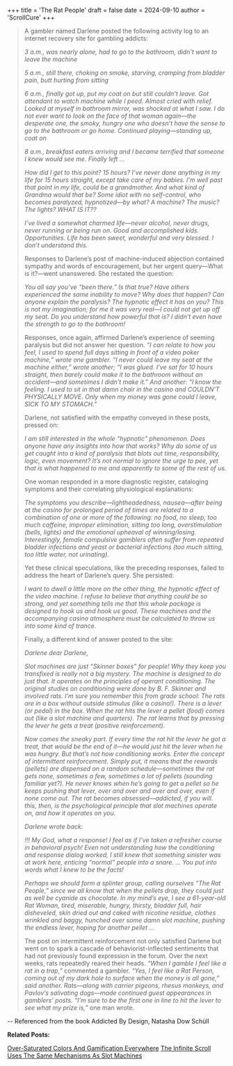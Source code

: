 +++
title = 'The Rat People'
draft = false
date = 2024-09-10
author = 'ScrollCure'
+++

> A gambler named Darlene posted the following activity log to an internet recovery site for gambling addicts:
> 
> *3 a.m., was nearly alone, had to go to the bathroom, didn’t want to leave the machine*
> 
> *5 a.m., still there, choking on smoke, starving, cramping from bladder pain, butt hurting from sitting*
> 
> *6 a.m., finally got up, put my coat on but still couldn’t leave. Got attendant to watch machine while I peed. Almost cried with relief. Looked at myself in bathroom mirror, was shocked at what I saw. I do not ever want to look on the 
> face of that woman again—the desperate one, the smoky, hungry one who doesn’t have the sense to go to the bathroom or go home. Continued playing—standing up, coat on*
>
> *8 a.m., breakfast eaters arriving and I became terrified that someone I knew would see me. Finally left …*
> 
> *How did I get to this point? 15 hours? I’ve never done anything in my life for 15 hours straight, except take care of my babies. I’m well past that point in my life, could be a grandmother. And what kind of Grandma would that be? Some idiot with no self-control, who becomes paralyzed, hypnotized—by what? A machine? The music? The lights? WHAT IS IT??*
> 
> *I’ve lived a somewhat charmed life—never alcohol, never drugs, never running or being run on. Good and accomplished kids. Opportunities. Life has been sweet, wonderful and very blessed. I don’t understand this.*
> 
> Responses to Darlene’s post of machine-induced abjection contained sympathy and words of encouragement, but her urgent query—What is it?—went unanswered. She restated the question:
> 
> *You all say you’ve “been there.” Is that true? Have others experienced the same inability to move? Why does that happen? Can anyone explain the paralysis? The hypnotic effect it has on you? This is not my imagination; for me it was very real—I could not get up off my seat. Do you understand how powerful that is? I didn’t even have the strength to go to the bathroom!*
> 
> Responses, once again, affirmed Darlene’s experience of seeming paralysis but did not answer her question. *“I can relate to how you feel, I used to spend full days sitting in front of a video poker machine,” wrote one gambler. “I never could leave my seat at the machine either,” wrote another; “I was glued. I’ve sat for 10 hours straight, then barely could make it to the bathroom without an accident—and sometimes I didn’t make it.” And another: “I know the feeling. I used to sit in that damn chair in the casino and COULDN’T PHYSICALLY MOVE. Only when my money was gone could I leave, SICK TO MY STOMACH.”*
> 
> Darlene, not satisfied with the empathy conveyed in these posts, pressed on:
>
> *I am still interested in the whole “hypnotic” phenomenon. Does anyone have any insights into how that works? Why do some of us get caught into a kind of paralysis that blots out time, responsibility, logic, even movement? It’s not normal to ignore the urge to pee, yet that is what happened to me and apparently to some of the rest of us.*
> 
> One woman responded in a more diagnostic register, cataloging symptoms and their correlating physiological explanations:
> 
> *The symptoms you describe—lightheadedness, nausea—after being at the casino for prolonged period of times are related to a combination of one or more of the following: no food, no sleep, too much caffeine, improper elimination, sitting too long,  overstimulation (bells, lights) and the emotional upheaval of winning/losing. Interestingly, female compulsive gamblers often suffer from repeated bladder infections and yeast or bacterial infections (too much sitting, too little water, not urinating).*
> 
> Yet these clinical speculations, like the preceding responses, failed to address the heart of Darlene’s query. She persisted:
> 
> *I want to dwell a little more on the other thing, the hypnotic effect of the video machine. I refuse to believe that anything could be so strong, and yet something tells me that this whole package is designed to hook us and hook us good. These machines and the accompanying casino atmosphere must be calculated to throw us into some kind of trance.*
>
> Finally, a different kind of answer posted to the site:
> 
> *Darlene dear Darlene,*
> 
> *Slot machines are just “Skinner boxes” for people! Why they keep you transfixed is really not a big mystery. The machine is designed to do just that. It operates on the principles of operant conditioning. The original studies on conditioning were done by B. F. Skinner and involved rats. I’m sure you remember this from grade school: The rats are in a box without outside stimulus (like a casino!). There is a lever (or pedal) in the box. When the rat hits the lever a pellet (food) comes out (like a slot machine and quarters). The rat learns that by pressing the lever he gets a treat (positive reinforcement).*
> 
> *Now comes the sneaky part. If every time the rat hit the lever he got a treat, that would be the end of it—he would just hit the lever when he was hungry. But that’s not how conditioning works. Enter the concept of intermittent reinforcement. Simply put, it means that the rewards (pellets) are dispensed on a random schedule—sometimes the rat gets none, sometimes a few, sometimes a lot of pellets (sounding familiar yet?). He never knows when he’s going to get a pellet so he keeps pushing that lever, over and over and over and over, even if none come out. The rat becomes obsessed—addicted, if you will. this, then, is the psychological principle that slot machines operate on, and how it operates on you.*
> 
> *Darlene wrote back:*
> 
> *!!! My God, what a response! I feel as if I’ve taken a refresher course in behavioral psych! Even not understanding how the conditioning and response dialog worked, I still knew that something sinister was at work here, enticing “normal” people into a snare. … You put into words what I knew to be the facts!*
> 
> *Perhaps we should form a splinter group, calling ourselves “The Rat People,” since we all know that when the pellets drop, they could just as well be cyanide as chocolate. In my mind’s eye, I see a 61-year-old Rat Woman, tired, miserable, hungry, thirsty, bladder full, hair disheveled, skin dried out and caked with nicotine residue, clothes wrinkled and baggy, hunched over some damn slot machine, pushing the endless lever, hoping for another pellet …*
> 
> The post on intermittent reinforcement not only satisfied Darlene but went on to spark a cascade of behaviorist-inflected sentiments that had not previously found expression in the forum. Over the next weeks, rats repeatedly reared their heads. *“When I gamble I feel like a rat in a trap,”* commented a gambler. *“Yes, I feel like a Rat Person, coming out of my dark hole to surface when the money is all gone,” said another. Rats—along with carrier pigeons, rhesus monkeys, and Pavlov’s salivating dogs—made continued guest appearances in gamblers’ posts. “I’m sure to be the first one in line to hit the lever to see what my prize is,”* one man wrote. 

-- Referenced from the book Addicted By Design, Natasha Dow Schüll

**Related Posts:** 

<a href="https://www.scrollcure.com/posts/over-saturated-colors-and-gamification-everywhere/" style="text-decoration: underline;">Over-Saturated Colors And Gamification Everywhere</a>
<a href="https://www.scrollcure.com/posts/the-infinite-scroll-uses-the-same-mechanisms-as-slot-machines/" style="text-decoration: underline;">The Infinite Scroll Uses The Same Mechanisms As Slot Machines</a>
